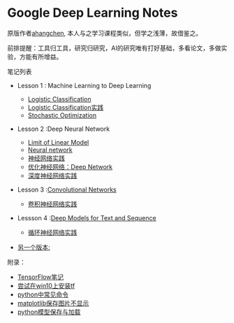 # Google Deep Learning Notes

原版作者[ahangchen](https://github.com/ahangchen/GDLnotes), 本人与之学习课程类似，但学之浅薄，故借鉴之。

前排提醒：工具归工具，研究归研究，AI的研究唯有打好基础，多看论文，多做实验，方能有所增益。


笔记列表
- Lesson 1 : Machine Learning to Deep Learning
    - [Logistic Classification](note/lesson-1/logistic_classify.md)
    - [Logistic Classification实践](note/lesson-1/practical.md)
    - [Stochastic Optimization](note/lesson-1/Stochastic_Optimization.md)

- Lesson 2 :Deep Neural Network
    - [Limit of Linear Model](note/lesson-2/limit_linear.md)
    - [Neural network](note/lesson-2/neural_network.md)
    - [神经网络实践](note/lesson-2/neural_practical.md)
    - [优化神经网络：Deep Network](note/lesson-2/deep_network.md)
    - [深度神经网络实践](note/lesson-2/deep_network_practice.md)

- Lesson 3 :[Convolutional Networks](note/lesson-3/README.md)
    - [卷积神经网络实践](note/lesson-3/practice.md)

- Lessson 4 :[Deep Models for Text and Sequence](note/lesson-4/README.md)
    - [循环神经网络实践](note/lesson-4/rnn_practice.md)

- [另一个版本:](note/another.md)

附录：
- [TensorFlow笔记](note/tensorflow/README.md)
- [尝试在win10上安装tf](note/hw/win.md)
- [python中常见命令](note/hw/py.md)
- [matplotlib保存图片不显示](src/short_codes/plotpig.py)
- [python模型保存与加载](http://peterpan.top/web/model.html)




